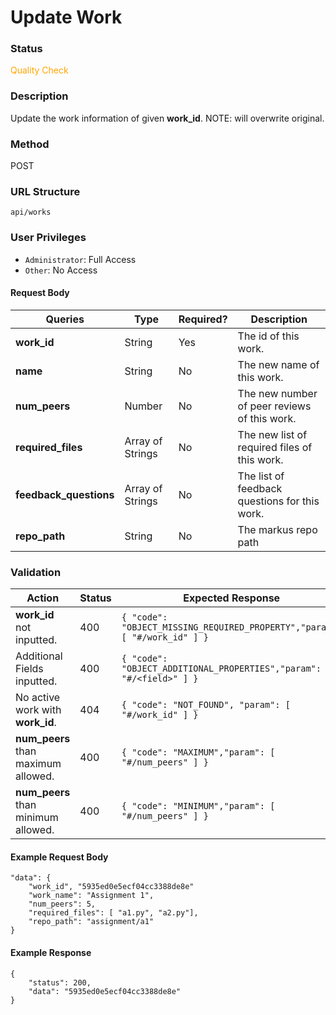 Update Work
===
### Status
<div style="color: orange;">Quality Check</div>


### Description
Update the work information of given **work_id**. NOTE: will overwrite original.

### Method
POST

### URL Structure
`api/works`

### User Privileges
* `Administrator`: Full Access
* `Other`: No Access

#### Request Body
| Queries                | Type             | Required? | Description                                   |
|------------------------|------------------|-----------|-----------------------------------------------|
| **work_id**            | String           | Yes       | The id of this work.                          |
| **name**               | String           | No        | The new name of this work.                    |
| **num_peers**          | Number           | No        | The new  number of peer reviews of this work. |
| **required_files**     | Array of Strings | No        | The new list of required files of this work.  |
| **feedback_questions** | Array of Strings | No        | The list of feedback questions for this work. |
| **repo_path**          | String           | No        | The markus repo path                          |

### Validation
| Action                              | Status | Expected Response                                                         |
|-------------------------------------|--------|---------------------------------------------------------------------------|
| **work_id** not inputted.           | 400    | `{ "code": "OBJECT_MISSING_REQUIRED_PROPERTY","param": [ "#/work_id" ] }` |
| Additional Fields inputted.         | 400    | `{ "code": "OBJECT_ADDITIONAL_PROPERTIES","param": [ "#/<field>" ] }`     |
| No active work with **work_id**.    | 404    | `{ "code": "NOT_FOUND", "param": [ "#/work_id" ] }`                       |
| **num_peers** than maximum allowed. | 400    | `{ "code": "MAXIMUM","param": [ "#/num_peers" ] }`                        |
| **num_peers** than minimum allowed. | 400    | `{ "code": "MINIMUM","param": [ "#/num_peers" ] }`                        |

#### Example Request Body
```
"data": {
    "work_id", "5935ed0e5ecf04cc3388de8e"
    "work_name": "Assignment 1",
    "num_peers": 5,
    "required_files": [ "a1.py", "a2.py"],
    "repo_path": "assignment/a1"
}
```
#### Example Response
```
{
    "status": 200,
    "data": "5935ed0e5ecf04cc3388de8e"
}
```